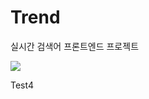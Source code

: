 # Trend
실시간 검색어 프론트엔드 프로젝트

<img src="https://hits.seeyoufarm.com/api/count/incr/badge.svg?url=https%3A%2F%2Fgithub.com%2Fakon47%2Ftrend&count_bg=%2379C83D&title_bg=%23555555&icon=&icon_color=%23E7E7E7&title=hits&edge_flat=false" />

Test4
